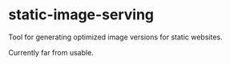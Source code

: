 # static-image-serving
Tool for generating optimized image versions for static websites.

Currently far from usable.
